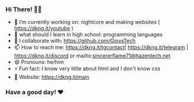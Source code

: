### Hi There! 👋🏻 
- 🔭 I’m currently working on: nightcore and making websites ( https://dkng.it/youtube )
- 🌱 what should I learn in high school: programming languages
- 👯 I collaborate with: https://github.com/GiovsTech
- 📫 How to reach me: https://dkng.it/tgcontact| https://dkng.it/telegram | https://dkng.it/discord or mailto:sincererflame71@hazentech.net
- 😄 Pronouns: he/him
- ⚡ Fun fact: I know very little about html and I don't know css 
- 📃 Website: https://dkng.it/main
### Have a good day! ❤

